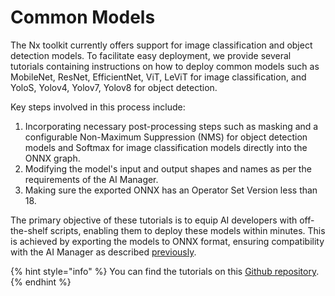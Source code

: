 # Common Models

The Nx toolkit currently offers support for image classification and object detection models. To facilitate easy deployment, we provide several tutorials containing instructions on how to deploy common models such as MobileNet, ResNet, EfficientNet, ViT, LeViT for image classification, and YoloS, Yolov4, Yolov7, Yolov8 for object detection.

Key steps involved in this process include:

1. Incorporating necessary post-processing steps such as masking and a configurable Non-Maximum Suppression (NMS) for object detection models and Softmax for image classification models directly into the ONNX graph.
2. Modifying the model's input and output shapes and names as per the requirements of the AI Manager.
3. Making sure the exported ONNX has an Operator Set Version less than 18.

The primary objective of these tutorials is to equip AI developers with off-the-shelf scripts, enabling them to deploy these models within minutes. This is achieved by exporting the models to ONNX format, ensuring compatibility with the AI Manager as described [previously](../onnx-requirements.md).

{% hint style="info" %}
You can find the tutorials on this [Github repository](https://github.com/scailable/nxai-model-to-onnx).
{% endhint %}
